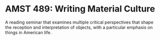 # AMST 489: Writing Material Culture

A reading seminar that examines multiple critical perspectives that shape the reception and interpretation of objects, with a particular emphasis on things in American life.